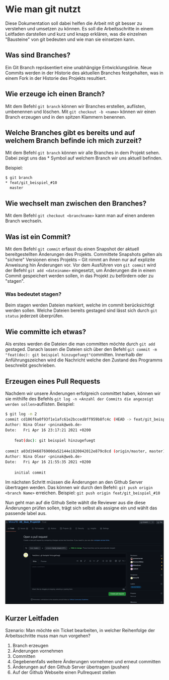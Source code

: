 # Wie man git nutzt
Diese Dokumentation soll dabei helfen die Arbeit mit git besser zu verstehen und umsetzen zu können. Es soll die Arbeitsschritte in einem Leitfaden darstellen und kurz und knapp erklären, was die einzelnen "Bausteine" von git bedeuten und wie man sie einsetzen kann.

## Was sind Branches?
Ein Git Branch repräsentiert eine unabhängige Entwicklungslinie. Neue Commits werden in der Historie des aktuellen Branches festgehalten, was in einem Fork in der Historie des Projekts resultiert.

## Wie erzeuge ich einen Branch?
Mit dem Befehl `git branch` können wir Branches erstellen, auflisten, umbenennen und löschen.
Mit ``git checkout -b <name>`` können wir einen Branch erzeugen und in den spitzen Klammern benennen.


## Welche Branches gibt es bereits und auf welchem Branch befinde ich mich zurzeit?
Mit dem Befehl `git branch` können wir alle Branches in dem Projekt sehen. Dabei zeigt uns das * Symbol auf welchem Branch wir uns aktuell befinden.

Beispiel: 
```
$ git branch
* feat/git_beispiel_#10
  master
```

## Wie wechselt man zwischen den Branches?

Mit dem Befehl `git checkout <branchname>` kann man auf einen anderen Branch wechseln.

## Was ist ein Commit?

Mit dem Befehl `git commit` erfasst du einen Snapshot der aktuell bereitgestellten Änderungen des Projekts. Committete Snapshots gelten als "sichere" Versionen eines Projekts – Git nimmt an ihnen nur auf explizite Anweisung hin Änderungen vor. Vor dem Ausführen von `git commit` wird der Befehl `git add <dateiname>` eingesetzt, um Änderungen die in einem Commit gespeichert werden sollen, in das Projekt zu befördern oder zu "stagen".  

### Was bedeutet stagen?
Beim stagen werden Dateien markiert, welche im commit berücksichtigt werden sollen. Welche Dateien bereits gestaged sind lässt sich durch `git status` jederzeit überprüfen. 

## Wie committe ich etwas?

Als erstes werden die Dateien die man committen möchte durch `git add` gestaged. Danach lassen die Dateien sich über den Befehl `git commit -m "feat(doc): git beispiel hinzugefuegt"`committen. Innerhalb der Anführungszeichen wird die Nachricht welche den Zustand des Programms beschreibt geschrieben. 

## Erzeugen eines Pull Requests

Nachdem wir unsere Änderungen erfolgreich committet haben, können wir sie mithilfe des Befehls `git log -n <Anzahl der Commits die angezeigt werden sollen>`auflisten. 
Beispiel:
```bash
$ git log -n 2
commit cd106f6a0f93f1e1afc61e2bcced8ff959b8fc4c (HEAD -> feat/git_beispiel_#10)
Author: Nina Olear <pninak@web.de>
Date:   Fri Apr 16 23:17:21 2021 +0200

    feat(doc): git beispiel hinzugefuegt

commit a03d1946876900da52144e1820042012e879c8cd (origin/master, master)
Author: Nina Olear <pninak@web.de>
Date:   Fri Apr 16 21:55:35 2021 +0200

    initial commit
```

Im nächsten Schritt müssen die Änderungen an den Github Server übertragen werden. 
Das können wir durch den Befehl: `git push origin <branch Name>` erreichen.
Beispiel:
`git push origin feat/git_beispiel_#10`

Nun geht man auf die Github Seite wählt die Reviewer aus die diese Änderungen prüfen sollen, trägt sich selbst als assigne ein und wählt das passende label aus. 

![pullrequest bild](assets/pull_request.png)


## Kurzer Leitfaden

Szenario: 
Man möchte ein Ticket bearbeiten, in welcher Reihenfolge der Arbeitsschritte muss man nun vorgehen?

1. Branch erzeugen
2. Änderungen vornehmen
3. Committen
4. Gegebenenfalls weitere Änderungen vornehmen und erneut committen
5. Änderungen auf den Github Server übertragen (pushen)
6. Auf der Github Webseite einen Pullrequest stellen


